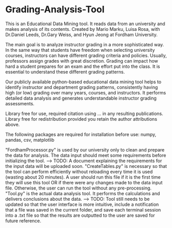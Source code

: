 # Grading-Analysis-Tool
This is an Educational Data Mining tool. It reads data from an university and makes analysis of its contents. Created by Mario Marku, Luisa Rosa, with Dr.Daniel Leeds, Dr.Gary Weiss, and Hyun Jeong at Fordham University.

The main goal is to analyze instructor grading in a more sophisticated way. In the same way that students have freedom when selecting university courses, instructors can have different grading criteria and policies. Usually, professors assign grades with great discretion. Grading can impact how hard a student prepares for an exam and the effort put into the class. It is essential to understand these different grading patterns.

Our publicly available python-based educational data mining tool helps to identify instructor and department grading patterns, consistently having high (or low) grading over many years, courses, and instructors. It performs detailed data analysis and generates understandable instructor grading assessments.

Library free for use, required citation using ... in any resulting publications.
Library free for redistribution provided you retain the author attributions above.

The following packages are required for installation before use: numpy, pandas, csv, matplotlib

"FordhamProcessor.py" is used by our university only to clean and prepare the data for analysis. The data input should meet some requirements before initializing the tool. --> TODO: A document explaining the requirements for the input data will be uploaded soon.
"CreateTables.py" is necessary so that the tool can perform efficiently without reloading every time it is used (wasting about 20 minutes). A user should run this file if it is the first time they will use this tool OR if there were any changes made to the data input file. Otherwise, the user can run the tool without any pre-processing.
"Tool.py" is the actual data analysis tool. It performs the calculations and delivers conclusions about the data.
--> TODO: Tool still needs to be updated so that the user interface is more intuitive, include a notification that a file was saved in the current folder, and save each terminal session into a .txt file so that the results are outputted to the user are saved for future reference.
